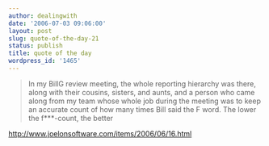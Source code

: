 ```yaml
---
author: dealingwith
date: '2006-07-03 09:06:00'
layout: post
slug: quote-of-the-day-21
status: publish
title: quote of the day
wordpress_id: '1465'
---
```


> In my BillG review meeting, the whole reporting hierarchy was there, along
with their cousins, sisters, and aunts, and a person who came along from my
team whose whole job during the meeting was to keep an accurate count of how
many times Bill said the F word. The lower the f***-count, the better

http://www.joelonsoftware.com/items/2006/06/16.html

